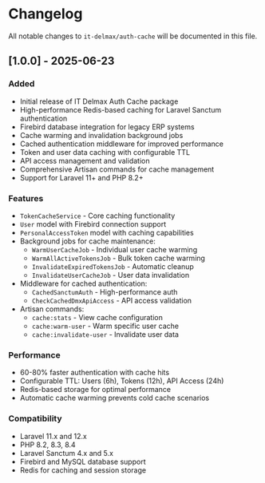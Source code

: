 # Changelog

All notable changes to `it-delmax/auth-cache` will be documented in this file.

## [1.0.0] - 2025-06-23

### Added

- Initial release of IT Delmax Auth Cache package
- High-performance Redis-based caching for Laravel Sanctum authentication
- Firebird database integration for legacy ERP systems
- Cache warming and invalidation background jobs
- Cached authentication middleware for improved performance
- Token and user data caching with configurable TTL
- API access management and validation
- Comprehensive Artisan commands for cache management
- Support for Laravel 11+ and PHP 8.2+

### Features

- `TokenCacheService` - Core caching functionality
- `User` model with Firebird connection support
- `PersonalAccessToken` model with caching capabilities
- Background jobs for cache maintenance:
  - `WarmUserCacheJob` - Individual user cache warming
  - `WarmAllActiveTokensJob` - Bulk token cache warming
  - `InvalidateExpiredTokensJob` - Automatic cleanup
  - `InvalidateUserCacheJob` - User data invalidation
- Middleware for cached authentication:
  - `CachedSanctumAuth` - High-performance auth
  - `CheckCachedDmxApiAccess` - API access validation
- Artisan commands:
  - `cache:stats` - View cache configuration
  - `cache:warm-user` - Warm specific user cache
  - `cache:invalidate-user` - Invalidate user data

### Performance

- 60-80% faster authentication with cache hits
- Configurable TTL: Users (6h), Tokens (12h), API Access (24h)
- Redis-based storage for optimal performance
- Automatic cache warming prevents cold cache scenarios

### Compatibility

- Laravel 11.x and 12.x
- PHP 8.2, 8.3, 8.4
- Laravel Sanctum 4.x and 5.x
- Firebird and MySQL database support
- Redis for caching and session storage
